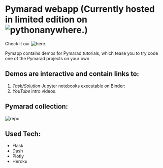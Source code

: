 # Pymarad webapp (Currently hosted in limited edition on ![pythonanywhere](https://www.pythonanywhere.com/).)

Check it our ![here](http://palec.eu.pythonanywhere.com).

Pymapp contains demos for Pymarad tutorials, which tease you to try code one of the Pymarad projects on your own.

## Demos are interactive and contain links to:
1. *Task/Solution* Jupyter notebooks executable on Binder:
2. *YouTube* intro videos.

## Pymarad collection:
![repo](https://github.com/palec87/pymarad)

## Used Tech:
 * Flask
 * Dash
 * Plotly
 * Heroku
